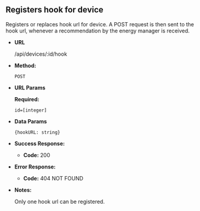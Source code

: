 **Registers hook for device**
----
Registers or replaces hook url for device. A POST request is then sent to the hook url,
whenever a recommendation by the energy manager is received.

* **URL**

    /api/devices/:id/hook

* **Method:**
  
  `POST`
  
*  **URL Params**

   **Required:**
 
   `id=[integer]`

* **Data Params**

    ```
    {hookURL: string}
    ```

* **Success Response:**
  
  * **Code:** 200
 
* **Error Response:**

  * **Code:** 404 NOT FOUND

* **Notes:**

    Only one hook url can be registered.